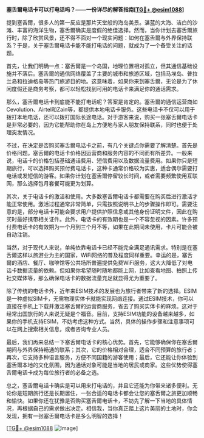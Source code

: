**塞舌爾电话卡可以打电话吗？——一份详尽的解答指南[[TG💪+ @esim1088](https://t.me/s/esim1088)]**

提到塞舌爾，很多人的第一反应是那片天堂般的海岛美景。湛蓝的大海、洁白的沙滩、丰富的海洋生物，塞舌爾确实是度假的绝佳选择。然而，当你计划去塞舌爾旅行时，除了欣赏风景，还不得不面对一个现实问题：如何在塞舌爾与外界保持联系？于是，关于塞舌爾电话卡能不能打电话的问题，就成为了一个备受关注的话题。

首先，让我们明确一点：塞舌爾是一个岛国，地理位置相对孤立，但其通信基础设施并不落后。塞舌爾的通信网络覆盖了主要的城市和旅游区域，包括马埃岛、普拉兰岛和拉迪格岛等热门旅游目的地。这意味着，如果你来到塞舌爾，无论是为了休闲度假还是商务考察，都可以轻松找到可用的电话卡来满足你的通话需求。

那么，塞舌爾电话卡到底能不能打电话呢？答案是肯定的。塞舌爾的通信运营商如Cevolution、Airtel和Zain等，都提供本地电话卡服务。这些电话卡不仅可以用于拨打本地电话，还可以拨打国际长途电话。对于游客来说，购买一张塞舌爾电话卡是非常必要的，因为它能帮助你在岛上方便地与家人朋友保持联系，同时也便于处理突发情况。

不过，在决定是否购买塞舌爾电话卡之前，有几个关键点你需要了解清楚。首先是价格问题。塞舌爾的电话卡价格因运营商和服务内容的不同而有所差异。一般来说，电话卡的价格包括基础通话费用、短信费用以及数据流量费用。如果你只是短期旅行，可以选择购买预付费电话卡，这种卡通常价格较为实惠，适合偶尔需要打电话或发短信的游客。如果你计划在塞舌爾停留较长时间，或者需要频繁使用互联网，那么选择包月套餐可能更为划算。

其次，关于电话卡的激活和使用。大多数塞舌爾电话卡都需要在购买后进行激活才能正常使用。激活过程通常非常简单，只需按照说明书上的步骤操作即可。需要注意的是，部分电话卡可能会要求用户提供护照信息或其他身份证明文件，因此在购买时最好携带相关证件。此外，电话卡的有效期也是一个不容忽视的因素。许多预付费电话卡的有效期为一个月到三个月不等，如果在此期间未使用，卡片可能会被自动注销。

当然，对于现代人来说，单纯依靠电话卡已经不能完全满足通讯需求。特别是在塞舌爾这样以旅游业为主的国家，WiFi网络的普及程度同样重要。幸运的是，塞舌爾的酒店、餐厅、咖啡馆等公共场所普遍提供免费WiFi服务，这大大降低了对电话卡数据流量的依赖。但如果你希望随时随地都能上网，比如查看地图、拍照上传社交媒体等，那么确保电话卡的数据流量充足就显得尤为重要了。

除了传统的电话卡外，近年来ESIM技术的发展也为旅行者带来了新的选择。ESIM是一种虚拟SIM卡，无需物理实体卡就能实现网络连接。通过ESIM技术，你可以直接在手机上下载并激活塞舌爾的运营商服务，省去了购买实体卡的麻烦。这对于经常出国旅行的人来说无疑是个福音。目前，支持ESIM功能的设备越来越多，如果你的手机支持ESIM，不妨考虑这种方式。当然，具体的操作步骤和注意事项可以在网上搜索相关信息，或者咨询专业人员。

最后，我们再来总结一下塞舌爾电话卡的核心优势。首先，它能够确保你在塞舌爾期间与外界保持畅通的联系；其次，它的价格相对合理，适合不同预算的旅行者；再次，它支持多种语言服务，方便不同国籍的游客使用；最后，它还能让你体验到塞舌爾本地的文化氛围，因为通话对象可能是当地的居民或商家。这些优势使得塞舌爾电话卡成为每位旅行者的必备之选。

总之，塞舌爾电话卡确实是可以用来打电话的，并且它还能为你带来诸多便利。无论你是短期旅行还是长期居住，一张合适的电话卡都会让您的塞舌爾之旅更加顺畅和愉快。如果你还在犹豫是否购买塞舌爾电话卡，不妨先了解一下当地的具体情况，再根据自己的需求做出决定。相信我，当你真正踏上这片美丽的土地时，你会发现，拥有一张塞舌爾电话卡是多么明智的选择！

[[TG💪+ @esim1088](https://t.me/s/esim1088) ![Image](https://i.postimg.cc/4NQfJmqS/Snipaste-2025-05-13-00-14-12.png)]